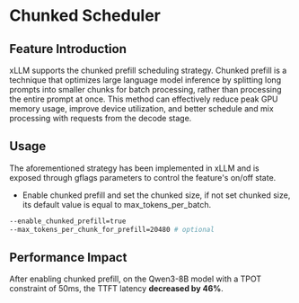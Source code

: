 # Chunked Scheduler

## Feature Introduction
xLLM supports the chunked prefill scheduling strategy. Chunked prefill is a technique that optimizes large language model inference by splitting long prompts into smaller chunks for batch processing, rather than processing the entire prompt at once.
This method can effectively reduce peak GPU memory usage, improve device utilization, and better schedule and mix processing with requests from the decode stage.

## Usage
The aforementioned strategy has been implemented in xLLM and is exposed through gflags parameters to control the feature's on/off state.

- Enable chunked prefill and set the chunked size, if not set chunked size, its default value is equal to max_tokens_per_batch.
```bash
--enable_chunked_prefill=true
--max_tokens_per_chunk_for_prefill=20480 # optional
```



## Performance Impact
After enabling chunked prefill, on the Qwen3-8B model with a TPOT constraint of 50ms, the TTFT latency **decreased by 46%**.